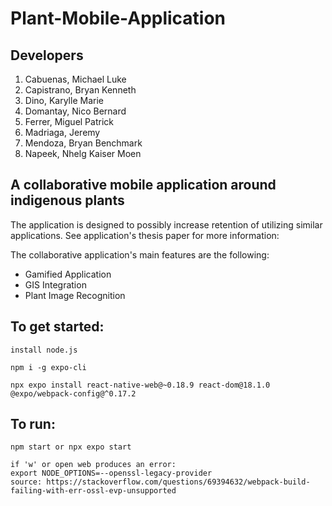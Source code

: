 # Plant-Mobile-Application

## Developers

1. Cabuenas, Michael Luke
2. Capistrano, Bryan Kenneth
3. Dino, Karylle Marie
4. Domantay, Nico Bernard
5. Ferrer, Miguel Patrick
6. Madriaga, Jeremy
7. Mendoza, Bryan Benchmark
8. Napeek, Nhelg Kaiser Moen

## A collaborative mobile application around indigenous plants

The application is designed to possibly increase retention of utilizing similar applications. See application's thesis paper for more information:

The collaborative application's main features are the following:

- Gamified Application
- GIS Integration
- Plant Image Recognition

## To get started:

```
install node.js

npm i -g expo-cli

npx expo install react-native-web@~0.18.9 react-dom@18.1.0 @expo/webpack-config@^0.17.2

```

## To run:

```
npm start or npx expo start

if 'w' or open web produces an error:
export NODE_OPTIONS=--openssl-legacy-provider
source: https://stackoverflow.com/questions/69394632/webpack-build-failing-with-err-ossl-evp-unsupported

```
